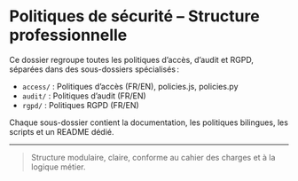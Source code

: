 # Politiques de sécurité – Structure professionnelle

Ce dossier regroupe toutes les politiques d’accès, d’audit et RGPD, séparées dans des sous-dossiers spécialisés :

- `access/` : Politiques d’accès (FR/EN), policies.js, policies.py
- `audit/` : Politiques d’audit (FR/EN)
- `rgpd/` : Politiques RGPD (FR/EN)

Chaque sous-dossier contient la documentation, les politiques bilingues, les scripts et un README dédié.

---

> Structure modulaire, claire, conforme au cahier des charges et à la logique métier.
